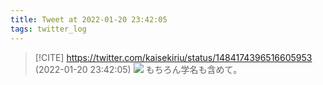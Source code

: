 ```yaml
---
title: Tweet at 2022-01-20 23:42:05
tags: twitter_log
---
```


> [!CITE] https://twitter.com/kaisekiriu/status/1484174396516605953 (2022-01-20 23:42:05)
> ![](https://twitter.com/kaisekiriu/status/1484174396516605953)
> もちろん学名も含めて。
